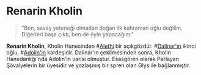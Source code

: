 # Renarin Kholin

> "Ben, savaş yeteneği olmadan doğan ilk kahraman oğlu değilim. Diğerleri başa çıktı, ben de öyle yapacağım."

**Renarin Kholin**, Kholin Hanesinden #[Alethi](locations/alethkar) bir açıkgözdür.  #[Dalinar'ın](characters/dalinar) ikinci oğlu, #[Adolin'in](characters/adolin) kardeşidir. Dalinar'ın çekilmesinden sonra, Kholin Hanedanlığı'nda Adolin'in varisi olmuştur. Esasgören olarak Parlayan Şövalyelerin bir üyesidir ve yozlaşmış bir spren olan Glys ile bağlanmıştır.
